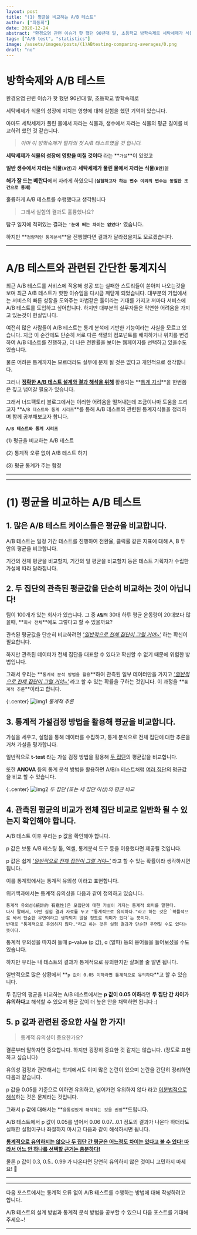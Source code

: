 ```yaml
---
layout: post
title: "(1) 평균을 비교하는 A/B 테스트"
author: ["최동희"]
date: 2020-12-24
abstract: "환경오염 관련 이슈가 핫 했던 90년대 말, 초등학교 방학숙제로 세탁세제가 식물의 성장에 미치는 영향에 대해 실험을 했던 기억이 있습니다. 아마도 세탁세제가 풀린 물에서 자라는 식물과, 생수에서 자라는 식물의 평균 길이를 비교하려 했던 것 같습니다."
tags: ["A/B test", "statistics"]
image: /assets/images/posts/(1)ABtesting-comparing-averages/0.png
draft: "no"
---
```


# 방학숙제와 A/B 테스트

환경오염 관련 이슈가 핫 했던 90년대 말, 초등학교 방학숙제로

세탁세제가 식물의 성장에 미치는 영향에 대해 실험을 했던 기억이 있습니다.

아마도 세탁세제가 풀린 물에서 자라는 식물과, 생수에서 자라는 식물의 평균 길이를 비교하려 했던 것 같습니다.

> _아마 이 방학숙제가 필자의 첫 A/B 테스트였을 것 입니다._

**세탁세제가 식물의 성장에 영향을 미칠 것이다** 라는 **`가설`**이 있었고

**일반 생수에서 자라는 식물**(**`A안`**)과 **세탁세제가 풀린 물에서 자라는 식물**(**`B안`**)을

**해가 잘 드는 베란다**에서 자라게 하였으니 (**`실험하고자 하는 변수 이외의 변수는 동일한 조건으로 통제`**)

훌륭하게 A/B 테스트를 수행했다고 생각됩니다

> 그래서 실험의 결과도 훌륭했나요?

탐구 일지에 적혀있는 결과는 **`'눈에 띄는 차이는 없었다'`** 였습니다.

하지만 **`정량적인 통계분석`**을 진행했다면 결과가 달라졌을지도 모르겠습니다.

<!-- {:.center}
![img0](</assets/images/posts/(1)ABtesting-comparing-averages/0.png>) -->

---

# A/B 테스트와 관련된 간단한 통계지식

최근 A/B 테스트를 서비스에 적용해 성공 또는 실패한 스토리들이 쏟아져 나오는것을 보며 최근 A/B 테스트가 핫한 이슈임을 다시금 깨닫게 되었습니다. 대부분의 기업에서는 서비스의 빠른 성장을 도와주는 마법같은 툴이라는 기대를 가지고 저마다 서비스에 A/B 테스트를 도입하고 싶어합니다. 하지만 대부분의 실무자들은 막연한 어려움을 가지고 있는것이 현실입니다.

여전히 많은 사람들이 A/B 테스트는 통계 분석에 기반한 기능이라는 사실을 모르고 있습니다. 지금 이 순간에도 단순히 서로 다른 색깔의 컴포넌트를 배치하거나 위치를 변경하여 A/B 테스트를 진행하고, 더 나은 전환률을 보이는 웹페이지를 선택하고 있을수도 있습니다.

물론 어려운 통계까지는 모르더라도 실무에 문제 될 것은 없다고 개인적으로 생각합니다.

그러나 **<U>정확한 A/B 테스트 설계와 결과 해석을 위해</U>** 활용되는 **<U>통계 지식</U>**을 한번쯤은 짚고 넘어갈 필요가 있습니다.

그래서 너드팩토리 블로그에서는 이러한 어려움을 떨쳐내는데 조금이나마 도움을 드리고자 **`A/B 테스트와 통계 시리즈`**를 통해 A/B 테스트와 관련된 통계지식들을 정리하며 함께 공부해보고자 합니다.

**`A/B 테스트와 통계 시리즈`**

(1) 평균을 비교하는 A/B 테스트

(2) 통계적 오류 없이 A/B 테스트 하기

(3) 평균 통계가 주는 함정

---

---

# (1) 평균을 비교하는 A/B 테스트

## 1. 많은 A/B 테스트 케이스들은 평균을 비교합니다.

A/B 테스트는 일정 기간 테스트를 진행하여 전환율, 클릭률 같은 지표에 대해 A, B 두 안의 평균을 비교합니다.

기간의 전체 평균을 비교할지, 기간의 일 평균을 비교할지 등은 테스트 기획자가 수립한 가설에 따라 달라집니다.

## 2. 두 집단의 관측된 평균값을 단순히 비교하는 것이 아닙니다!

팀이 100개가 있는 회사가 있습니다.
그 중 **`A팀의`** 30대 하루 평균 운동량이 20대보다 많을때, **`회사 전체`**에도 그렇다고 할 수 있을까요?

관측된 평균값을 단순히 비교하려면 _<U>'일반적으로 전체 집단이 그럴 거야~'</U>_ 하는 확신이 필요합니다.

하지만 관측된 데이터가 전체 집단을 대표할 수 있다고 확신할 수 없기 때문에 위험한 방법입니다.

그래서 우리는 **`통계적 분석 방법을 활용`**하여 관측된 일부 데이터만을 가지고 _<U>'일반적으로 전체 집단이 그럴 거야~'</U>_ 라고 할 수 있는 확률을 구하는 것입니다. 이 과정을 **`통계적 추론`**이라고 합니다.

{:.center}
![img1](</assets/images/posts/(1)ABtesting-comparing-averages/1.png>)
_통계적 추론_

## 3. 통계적 가설검정 방법을 활용해 평균을 비교합니다.

가설을 세우고, 실험을 통해 데이터를 수집하고, 통계 분석으로 전체 집단에 대한 추론을 거쳐 가설을 평가합니다.

일반적으로 **t-test** 라는 가설 검정 방법을 활용해 <U>두 집단</U>의 평균값을 비교합니다.

또한 **ANOVA** 등의 통계 분석 방법을 활용하면 A/B/n 테스트처럼 <U>여러 집단</U>의 평균값을 비교 할 수 있습니다.

{:.center}
![img2](</assets/images/posts/(1)ABtesting-comparing-averages/2.png>)
_두 집단 (또는 세 집단 이상)의 평균 비교_

## 4. 관측된 평균의 비교가 전체 집단 비교로 일반화 될 수 있는지 확인해야 합니다.

A/B 테스트 이후 우리는 p 값을 확인해야 합니다.

p 값은 보통 A/B 테스팅 툴, 엑셀, 통계분석 도구 등을 이용했다면 제공될 것입니다.

p 값은 쉽게 _<U>'일반적으로 전체 집단이 그럴 거야~'</U>_ 라고 할 수 있는 확률이라 생각하시면 됩니다.

이를 통계학에서는 통계적 유의성 이라고 표현합니다.

위키백과에서는 통계적 유의성을 다음과 같이 정의하고 있습니다.

```
통계적 유의성(統計的 有意性)은 모집단에 대한 가설이 가지는 통계적 의미를 말한다.
다시 말해서, 어떤 실험 결과 자료를 두고 "통계적으로 유의하다."라고 하는 것은 `확률적으로 봐서 단순한 우연이라고 생각되지 않을 정도로 의미가 있다`는 뜻이다.
반대로 "통계적으로 유의하지 않다."라고 하는 것은 실험 결과가 단순한 우연일 수도 있다는 뜻이다.
```

통계적 유의성을 따지려 들때 p-value (p 값), ɑ (알파) 등의 용어들을 들어보셨을 수도 있습니다.

하지만 우리는 내 테스트의 결과가 통계적으로 유의한지만 살펴볼 줄 알면 됩니다.

일반적으로 많은 상황에서 **`p 값이 0.05 이하라면 통계적으로 유의하다`**고 할 수 있습니다.

두 집단의 평균을 비교하는 A/B 테스트에서는 **p 값이 0.05 이하**라면 **두 집단 간 차이가 유의하다**고 해석할 수 있으며 평균 값이 더 높은 안을 채택하면 됩니다 :)

## 5. p 값과 관련된 중요한 사실 한 가지!

> 통계적 유의성이 중요한가요?

결론부터 말하자면 중요합니다. 하지만 굉장히 중요한 것 같지는 않습니다. (정도로 표현하고 싶습니다)

유의성 검정과 관련해서는 학계에서도 이미 많은 논란이 있으며 논란을 간단히 정리하면 다음과 같습니다.

p 값을 0.05를 기준으로 이하면 유의하고, 넘어가면 유의하지 않다 라고 <U>이분법적으로 해석</U>하는 것은 문제라는 것입니다.

그래서 p 값에 대해서는 **`융통성있게 해석하는 것을 권장`**드립니다.

A/B 테스트에서 p 값이 0.05를 넘어서 0.06 0.07...0.1 정도의 결과가 나온다 하더라도 실패한 실험이구나 좌절하지 마시고 다음과 같이 해석하시면 됩니다.

**<U>통계적으로 유의하지는 않으나 두 집단 간 평균은 어느정도 차이는 있다고 볼 수 있다! 따라서 어느 안 하나를 선택할 근거는 충분하다!</U>**

물론 p 값이 0.3, 0.5.. 0.99 가 나온다면 당연히 유의하지 않은 것이니 고민하지 마세요! 🙂

---

---

다음 포스트에서는 통계적 오류 없이 A/B 테스트를 수행하는 방법에 대해 작성하려고 합니다.

A/B 테스트의 설계 방법과 통계적 분석 방법을 공부할 수 있으니 다음 포스트를 기대해 주세요~!

---
